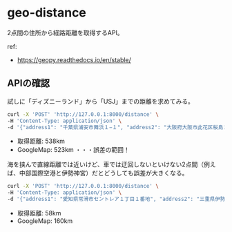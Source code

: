 # geo-distance

2点間の住所から経路距離を取得するAPI。

ref:

- <https://geopy.readthedocs.io/en/stable/>

## APIの確認

試しに「ディズニーランド」から「USJ」までの距離を求めてみる。

```bash
curl -X 'POST' 'http://127.0.0.1:8000/distance' \
-H 'Content-Type: application/json' \
-d '{"address1": "千葉県浦安市舞浜１−１", "address2": "大阪府大阪市此花区桜島２丁目１−３３"}'
```

- 取得距離: 538km
- GoogleMap: 523km
・・・誤差の範囲！

海を挟んで直線距離では近いけど、車では迂回しないといけない2点間（例えば、中部国際空港と伊勢神宮）だとどうしても誤差が大きくなる。

```bash
curl -X 'POST' 'http://127.0.0.1:8000/distance' \
-H 'Content-Type: application/json' \
-d '{"address1": "愛知県常滑市セントレア１丁目１番地", "address2": "三重県伊勢市宇治館町１"}'
```

- 取得距離: 58km
- GoogleMap: 160km

